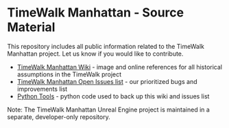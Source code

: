 # TimeWalk Manhattan - Source Material

This repository includes all public information related to the TimeWalk Manhattan project.  Let us know if you would like to contribute.

 * [TimeWalk Manhattan Wiki](https://github.com/TimeWalkOrg/Manhattan_public/wiki) - image and online references for all historical assumptions in the TimeWalk project
 * [TimeWalk Manhattan Open Issues list](https://github.com/orgs/TimeWalkOrg/projects/4/views/1) - our prioritized bugs and improvements list
 * [Python Tools](https://github.com/TimeWalkOrg/Manhattan_public/tree/main/Python_Tools) - python code used to back up this wiki and issues list


Note: The TimeWalk Manhattan Unreal Engine project is maintained in a separate, developer-only repository.
